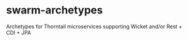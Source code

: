 # swarm-archetypes
Archetypes for Thorntail microservices supporting Wicket and/or Rest + CDI + JPA
